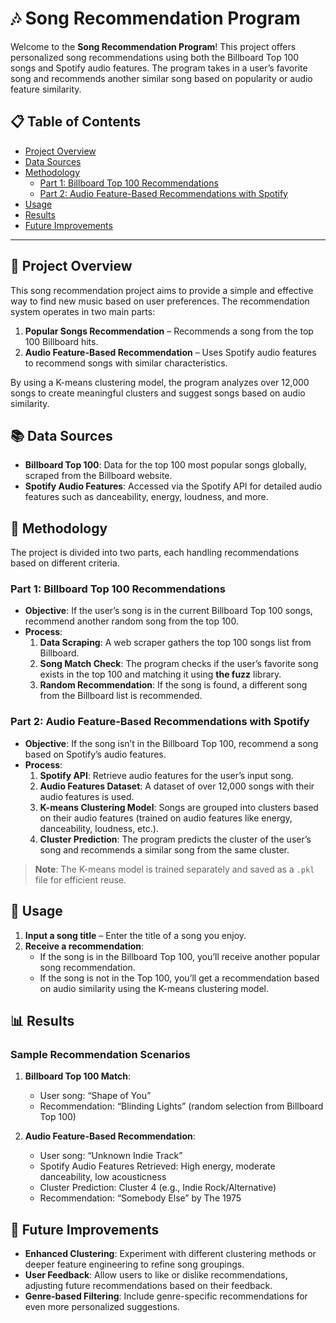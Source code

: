 # 🎶 Song Recommendation Program

Welcome to the **Song Recommendation Program**! This project offers personalized song recommendations using both the Billboard Top 100 songs and Spotify audio features. The program takes in a user’s favorite song and recommends another similar song based on popularity or audio feature similarity.

## 📋 Table of Contents

- [Project Overview](#project-overview)
- [Data Sources](#data-sources)
- [Methodology](#methodology)
  - [Part 1: Billboard Top 100 Recommendations](#part-1-billboard-top-100-recommendations)
  - [Part 2: Audio Feature-Based Recommendations with Spotify](#part-2-audio-feature-based-recommendations-with-spotify)
- [Usage](#usage)
- [Results](#results)
- [Future Improvements](#future-improvements)

---

## 🎯 Project Overview

This song recommendation project aims to provide a simple and effective way to find new music based on user preferences. The recommendation system operates in two main parts:

1. **Popular Songs Recommendation** – Recommends a song from the top 100 Billboard hits.
2. **Audio Feature-Based Recommendation** – Uses Spotify audio features to recommend songs with similar characteristics.

By using a K-means clustering model, the program analyzes over 12,000 songs to create meaningful clusters and suggest songs based on audio similarity.

## 📚 Data Sources

- **Billboard Top 100**: Data for the top 100 most popular songs globally, scraped from the Billboard website.
- **Spotify Audio Features**: Accessed via the Spotify API for detailed audio features such as danceability, energy, loudness, and more.

## 🔬 Methodology

The project is divided into two parts, each handling recommendations based on different criteria.

### Part 1: Billboard Top 100 Recommendations

- **Objective**: If the user’s song is in the current Billboard Top 100 songs, recommend another random song from the top 100.
- **Process**:
  1. **Data Scraping**: A web scraper gathers the top 100 songs list from Billboard.
  2. **Song Match Check**: The program checks if the user’s favorite song exists in the top 100 and matching it using **the fuzz** library.
  3. **Random Recommendation**: If the song is found, a different song from the Billboard list is recommended.

### Part 2: Audio Feature-Based Recommendations with Spotify

- **Objective**: If the song isn’t in the Billboard Top 100, recommend a song based on Spotify’s audio features.
- **Process**:
  1. **Spotify API**: Retrieve audio features for the user’s input song.
  2. **Audio Features Dataset**: A dataset of over 12,000 songs with their audio features is used.
  3. **K-means Clustering Model**: Songs are grouped into clusters based on their audio features (trained on audio features like energy, danceability, loudness, etc.).
  4. **Cluster Prediction**: The program predicts the cluster of the user’s song and recommends a similar song from the same cluster.

> **Note**: The K-means model is trained separately and saved as a `.pkl` file for efficient reuse.

## 🚀 Usage

1. **Input a song title** – Enter the title of a song you enjoy.
2. **Receive a recommendation**:
   - If the song is in the Billboard Top 100, you’ll receive another popular song recommendation.
   - If the song is not in the Top 100, you’ll get a recommendation based on audio similarity using the K-means clustering model.

## 📊 Results

### Sample Recommendation Scenarios

1. **Billboard Top 100 Match**:
   - User song: “Shape of You”
   - Recommendation: “Blinding Lights” (random selection from Billboard Top 100)

2. **Audio Feature-Based Recommendation**:
   - User song: “Unknown Indie Track”
   - Spotify Audio Features Retrieved: High energy, moderate danceability, low acousticness
   - Cluster Prediction: Cluster 4 (e.g., Indie Rock/Alternative)
   - Recommendation: “Somebody Else” by The 1975

## 🔧 Future Improvements

- **Enhanced Clustering**: Experiment with different clustering methods or deeper feature engineering to refine song groupings.
- **User Feedback**: Allow users to like or dislike recommendations, adjusting future recommendations based on their feedback.
- **Genre-based Filtering**: Include genre-specific recommendations for even more personalized suggestions.

